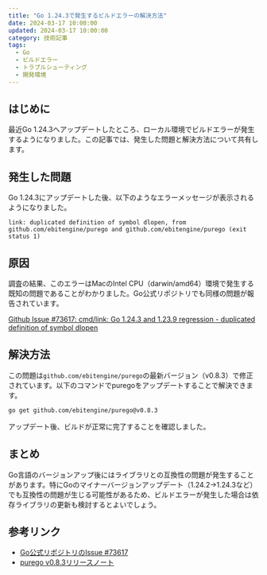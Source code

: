 ```yaml
---
title: "Go 1.24.3で発生するビルドエラーの解決方法"
date: 2024-03-17 10:00:00
updated: 2024-03-17 10:00:00
category: 技術記事
tags:
  - Go
  - ビルドエラー
  - トラブルシューティング
  - 開発環境
---
```


## はじめに

最近Go 1.24.3へアップデートしたところ、ローカル環境でビルドエラーが発生するようになりました。この記事では、発生した問題と解決方法について共有します。

## 発生した問題

Go 1.24.3にアップデートした後、以下のようなエラーメッセージが表示されるようになりました。

```
link: duplicated definition of symbol dlopen, from github.com/ebitengine/purego and github.com/ebitengine/purego (exit status 1)
```

## 原因

調査の結果、このエラーはMacのIntel CPU（darwin/amd64）環境で発生する既知の問題であることがわかりました。Go公式リポジトリでも同様の問題が報告されています。

[Github Issue #73617: cmd/link: Go 1.24.3 and 1.23.9 regression - duplicated definition of symbol dlopen](https://github.com/golang/go/issues/73617)

## 解決方法

この問題は`github.com/ebitengine/purego`の最新バージョン（v0.8.3）で修正されています。以下のコマンドでpuregoをアップデートすることで解決できます。

```bash
go get github.com/ebitengine/purego@v0.8.3
```

アップデート後、ビルドが正常に完了することを確認しました。

## まとめ

Go言語のバージョンアップ後にはライブラリとの互換性の問題が発生することがあります。特にGoのマイナーバージョンアップデート（1.24.2→1.24.3など）でも互換性の問題が生じる可能性があるため、ビルドエラーが発生した場合は依存ライブラリの更新も検討するとよいでしょう。

## 参考リンク

- [Go公式リポジトリのIssue #73617](https://github.com/golang/go/issues/73617)
- [purego v0.8.3リリースノート](https://github.com/ebitengine/purego/releases/tag/v0.8.3)

